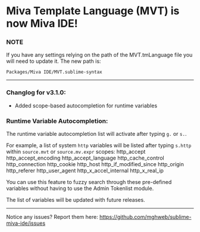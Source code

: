 # Miva Template Language (MVT) is now Miva IDE!

### NOTE
If you have any settings relying on the path of the MVT.tmLanguage file you will need to update it.
The new path is:

```
Packages/Miva IDE/MVT.sublime-syntax
```

---

### Changlog for v3.1.0:
* Added scope-based autocompletion for runtime variables

### Runtime Variable Autocompletion:
The runtime variable autocompletion list will activate after typing `g.` or `s.`.

For example, a list of system `http` variables will be listed after typing `s.http` within `source.mvt` or `source.mv.expr` scopes:
	http_accept
	http_accept_encoding
	http_accept_language
	http_cache_control
	http_connection
	http_cookie
	http_host
	http_if_modified_since
	http_origin
	http_referer
	http_user_agent
	http_x_accel_internal
	http_x_real_ip

You can use this feature to fuzzy search through these pre-defined variables without having to use the Admin Tokenlist module.

The list of variables will be updated with future releases.

---

Notice any issues? Report them here:
https://github.com/mghweb/sublime-miva-ide/issues